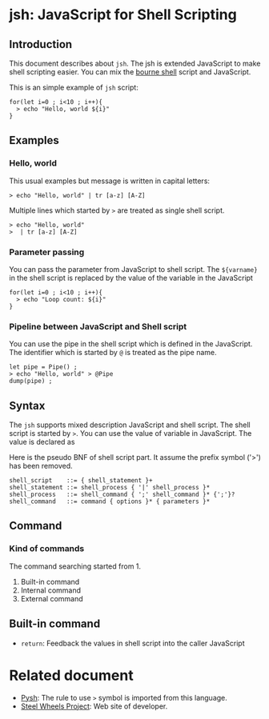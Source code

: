 

# jsh: JavaScript for Shell Scripting

## Introduction
This document describes about `jsh`. The jsh is extended JavaScript to make shell scripting easier.
You can mix the [bourne shell](https://en.wikipedia.org/wiki/Bourne_shell) script and JavaScript.

This is an simple example of `jsh` script:
````
for(let i=0 ; i<10 ; i++){
  > echo "Hello, world ${i}"
}
````

## Examples
### Hello, world
This usual examples but message is written in capital letters:
````
> echo "Hello, world" | tr [a-z] [A-Z]
````
Multiple lines which started by `>` are treated as single shell script.
````
> echo "Hello, world"
>  | tr [a-z] [A-Z]
````
### Parameter passing
You can pass the parameter from JavaScript to shell script.
The `${varname}` in the shell script is replaced by
the value of the variable in the JavaScript
````
for(let i=0 ; i<10 ; i++){
  > echo "Loop count: ${i}"
}
````

### Pipeline between JavaScript and Shell script
You can use the pipe in the shell script which is defined in the JavaScript.
The identifier which is started by `@` is treated as the pipe name.
````
let pipe = Pipe() ;
> echo "Hello, world" > @Pipe
dump(pipe) ;
````

## Syntax
The `jsh` supports mixed description JavaScript and shell script.
The shell script is started by `>`.
You can use the value of variable in JavaScript.
The value is declared as

Here is the pseudo BNF of shell script part.
It assume the prefix symbol ('>') has been removed.

````
shell_script    ::= { shell_statement }+
shell_statement ::= shell_process { '|' shell_process }*
shell_process   ::= shell_command { ';' shell_command }* {';'}?
shell_command   ::= command { options }* { parameters }*
````

## Command
### Kind of commands
The command searching started from 1.
1. Built-in command
2. Internal command
3. External command

## Built-in command
* `return`: Feedback the values in shell script into the caller JavaScript

# Related document
* [Pysh](https://www.yunabe.jp/docs/pysh_overview.html): The rule to use `>` symbol is imported from this language.
* [Steel Wheels Project](http://steelwheels.github.io): Web site of developer.
